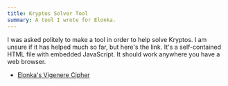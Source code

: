 ```yaml
---
title: Kryptos Solver Tool
summary: A tool I wrote for Elonka.
---
```


I was asked politely to make a tool in order to help solve Kryptos. I am unsure if it has helped much so far, but here's the link. It's a self-contained HTML file with embedded JavaScript. It should work anywhere you have a web browser.

* [Elonka's Vigenere Cipher](elonka.html)
